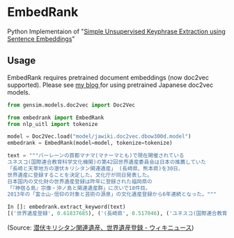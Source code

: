 # EmbedRank

Python Implementaion of "[Simple Unsupervised Keyphrase Extraction using Sentence Embeddings](https://arxiv.org/abs/1801.04470)"

## Usage

EmbedRank requires pretrained document embeddings (now doc2vec supported). Please see [my blog ](https://yag-ays.github.io/project/pretrained_doc2vec_wikipedia/) for using pretrained Japanese doc2vec models.

```py
from gensim.models.doc2vec import Doc2Vec

from embedrank import EmbedRank
from nlp_uitl import tokenize

model = Doc2Vec.load("model/jawiki.doc2vec.dbow300d.model")
embedrank = EmbedRank(model=model, tokenize=tokenize)

text = """バーレーンの首都マナマ(マナーマとも)で現在開催されている
ユネスコ(国際連合教育科学文化機関)の第42回世界遺産委員会は日本の推薦していた
「長崎と天草地方の潜伏キリシタン関連遺産」 (長崎県、熊本県)を30日、
世界遺産に登録することを決定した。文化庁が同日発表した。
日本国内の文化財の世界遺産登録は昨年に登録された福岡県の
「『神宿る島』宗像・沖ノ島と関連遺産群」に次いで18件目。
2013年の「富士山-信仰の対象と芸術の源泉」の文化遺産登録から6年連続となった。"""
```

```py
In []: embedrank.extract_keyword(text)
[('世界遺産登録', 0.61837685), ('(長崎県', 0.517046), ('ユネスコ(国際連合教育科学文化機関)', 0.5726031), ('潜伏キリシタン関連遺産', 0.544827), ('首都マナマ(マナーマ', 0.4898381)]

```

(Source: [潜伏キリシタン関連遺産、世界遺産登録 \- ウィキニュース](https://ja.wikinews.org/wiki/%E6%BD%9C%E4%BC%8F%E3%82%AD%E3%83%AA%E3%82%B7%E3%82%BF%E3%83%B3%E9%96%A2%E9%80%A3%E9%81%BA%E7%94%A3%E3%80%81%E4%B8%96%E7%95%8C%E9%81%BA%E7%94%A3%E7%99%BB%E9%8C%B2))
